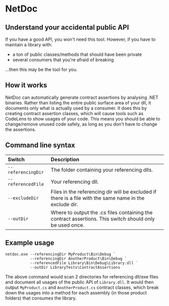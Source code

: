 # NetDoc
## Understand your accidental public API

If you have a good API, you won't need this tool.  However, if you have to maintain a library with:
 - a ton of public classes/methods that should have been private
 - several consumers that you're afraid of breaking
 
...then this may be the tool for you.

## How it works

NetDoc can automatically generate contract assertions by analysing .NET binaries.
Rather than listing the entire public surface area of your dll, it documents only what is actually used by a consumer.
It does this by creating contract assertion classes, which will cause tools such as CodeLens to show usages of your code.
This means you should be able to change/remove unused code safely, as long as you don't have to change the assertions.

## Command line syntax

Switch             | Description
:------------------|:-------------------
`--referencingDir` | The folder containing your referencing dlls.
`--referencedFile` | Your referencing dll.
`--excludeDir`     | Files in the referencing dir will be excluded if there is a file with the same name in the exclude dir.
`--outDir`         | Where to output the .cs files containing the contract assertions.  This switch should only be used once.

## Example usage

```
netdoc.exe --referencingDir MyProduct\Bin\Debug `
           --referencingDir AnotherProduct\Bin\Debug `
           --referencedFile Library\Bin\Debug\Library.dll `
           --outDir LibraryTests\ContractAssertions
```
The above command would scan 2 directories for referencing dll/exe files and document all usages of the public API of `Library.dll`.  It would then output `MyProduct.cs` and `AnotherProduct.cs` contract classes, which break down the usages into a method for each assembly (in those product folders) that consumes the library.
